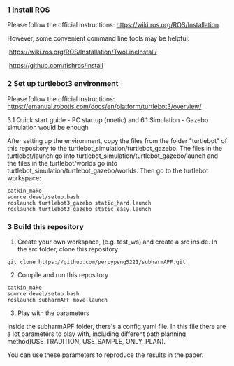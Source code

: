 ### 1 Install ROS

Please follow the official instructions: https://wiki.ros.org/ROS/Installation

However, some convenient command line tools may be helpful:

​	https://wiki.ros.org/ROS/Installation/TwoLineInstall/ 

​	https://github.com/fishros/install

### 2 Set up turtlebot3 environment

Please follow the official instructions: https://emanual.robotis.com/docs/en/platform/turtlebot3/overview/

3.1 Quick start guide - PC startup (noetic) and 6.1 Simulation - Gazebo simulation would be enough

After setting up the environment, copy the files from the folder "turtlebot" of this repository to the turtlebot_simulation/turtlebot_gazebo. The files in the turtlebot/launch go into turtlebot_simulation/turtlebot_gazebo/launch and the files in the turtlebot/worlds go into turtlebot_simulation/turtlebot_gazebo/worlds.
Then go to the turtlebot workspace:

```
catkin_make
source devel/setup.bash
roslaunch turtlebot3_gazebo static_hard.launch 
roslaunch turtlebot3_gazebo static_easy.launch 
```



### 3 Build this repository 

1. Create your own workspace, (e.g. test_ws) and create a src inside. In the src folder, clone this repository.

```
git clone https://github.com/percypeng5221/subharmAPF.git
```

2. Compile and run this repository
```
catkin_make
source devel/setup.bash
roslaunch subharmAPF move.launch
```
3. Play with the parameters

Inside the subharmAPF folder, there's a config.yaml file. In this file there are a lot parameters to play with, including different path planning method(USE_TRADITION, USE_SAMPLE, ONLY_PLAN). 

You can use these parameters to reproduce the results in the paper.


